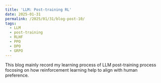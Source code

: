 ```yaml
---
title: 'LLM: Post-training RL'
date: 2025-01-31
permalink: /2025/01/31/blog-post-10/
tags:
  - LLM
  - post-training
  - RLHF
  - PPO
  - DPO
  - GRPO
---
```


This blog mainly record my learning process of LLM post-training process focosing on how reinforcement learning help to align with human preference. 
